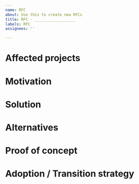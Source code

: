 ```yaml
---
name: RFC
about: Use this to create new RFCs
title: RFC - __________________
labels: RFC
assignees: ''

---
```


# Affected projects

<!-- Frontend, API, Invoices, All... -->

# Motivation

<!-- What is the motivation behind this change? -->

# Solution

<!--
Describe the proposed solutions with facts and arguments in favor of this change.
If it has some drawbacks, include them as well.
-->

# Alternatives

<!-- What are the alternatives? What are their drawbacks? -->

# Proof of concept

<!-- If applicable, add a link to a PR or an example that demonstrate the change -->

# Adoption / Transition strategy

<!--
If applicable, how are we going to migrate existing code? How are we going to document and teach
that to ensure that existing and new contributors will acknowledge this change?
-->
